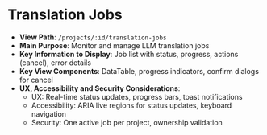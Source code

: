 # Translation Jobs

- **View Path**: `/projects/:id/translation-jobs`
- **Main Purpose**: Monitor and manage LLM translation jobs
- **Key Information to Display**: Job list with status, progress, actions (cancel), error details
- **Key View Components**: DataTable, progress indicators, confirm dialogs for cancel
- **UX, Accessibility and Security Considerations**:
  - UX: Real-time status updates, progress bars, toast notifications
  - Accessibility: ARIA live regions for status updates, keyboard navigation
  - Security: One active job per project, ownership validation
